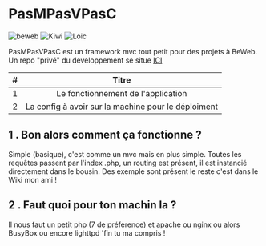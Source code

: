 PasMPasVPasC
============
![beweb](https://img.shields.io/badge/BeWeb-Engine-red.svg)
![Kiwi](https://img.shields.io/badge/Kiwi-Tested-green.svg)
![Loic](https://img.shields.io/badge/Lo%C3%AFc%27s%20jokes-Approved-orange.svg)

PasMPasVPasC est un framework mvc tout petit pour des projets à BeWeb. Un repo "privé" du developpement se situe [ICI](http://git.kiwinetwork.xyz/yppdr/php-mvc/)

|    #   | Titre                           |
|:------:|:-------------------------------:|
| 1 | Le fonctionnement de l'application |
| 2 | La config à avoir sur la machine pour le déploiment |



1 . Bon alors comment ça fonctionne ?
--------------------------------------

Simple (basique), c'est comme un mvc mais en plus simple. 
Toutes les requêtes passent par l'index .php, un routing 
est présent, il est instancié directement dans le bousin.
Des exemple sont présent le reste c'est dans le Wiki mon ami !

2 . Faut quoi pour ton machin la ?
-----------------------------------

Il nous faut un petit php (7 de préference) et apache 
ou nginx ou alors BusyBox ou encore lighttpd 'fin tu ma compris !



